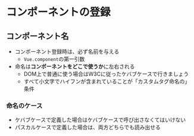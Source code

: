 # コンポーネントの登録

## コンポーネント名
* コンポーネント登録時は、必ず名前を与える
    * `Vue.component`の第一引数
* 命名は**コンポーネントをどこで使うか**に左右される
    * DOM上で普通に使う場合はW3Cに従ったケバブケースで行きましょう
    * すべて小文字でハイフンが含まれていることが「カスタムタグ命名の」条件

### 命名のケース
* ケバブケースで定義した場合はケバブケースで呼び出さなくてはいけない
* パスカルケースで定義した場合は、両方どちらでも読み出せる

